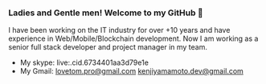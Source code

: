 ### Ladies and Gentle men! Welcome to my GitHub 👋

I have been working on the IT industry for over +10 years and have experience in
Web/Mobile/Blockchain development. Now I am
working as a senior full stack developer and
project manager in my team.

- My skype: live:.cid.6734401aa3d79e1e
- My Gmail: lovetom.pro@gmail.com
            kenjiyamamoto.dev@gmail.com

